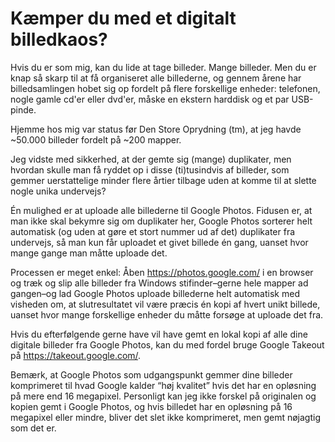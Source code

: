 # Kæmper du med et digitalt billedkaos?

<!--
date: 2019-09-22
excerpt: Denne guide tilbyder en simpel løsning til at rydde op i din rodede billedsamling. Lær hvordan du nemt fjerner dubletter og organiserer tusindvis af billeder ved hjælp af Google Photos og Google Takeout. Slip for at bekymre dig om tabte minder og få styr på dine digitale billeder én gang for alle.
-->

Hvis du er som mig, kan du lide at tage billeder. Mange billeder. Men du er knap så skarp til at få organiseret alle billederne, og gennem årene har billedsamlingen hobet sig op fordelt på flere forskellige enheder: telefonen, nogle gamle cd'er eller dvd'er, måske en ekstern harddisk og et par USB-pinde.

Hjemme hos mig var status før Den Store Oprydning (tm), at jeg havde ~50.000 billeder fordelt på ~200 mapper.

Jeg vidste med sikkerhed, at der gemte sig (mange) duplikater, men hvordan skulle man få ryddet op i disse (ti)tusindvis af billeder, som gemmer uerstattelige minder flere årtier tilbage uden at komme til at slette nogle unika undervejs?

Én mulighed er at uploade alle billederne til Google Photos. Fidusen er, at man ikke skal bekymre sig om duplikater her, Google Photos sorterer helt automatisk (og uden at gøre et stort nummer ud af det) duplikater fra undervejs, så man kun får uploadet et givet billede én gang, uanset hvor mange gange man måtte uploade det.

Processen er meget enkel: Åben https://photos.google.com/ i en browser og træk og slip alle billeder fra Windows stifinder–gerne hele mapper ad gangen–og lad Google Photos uploade billederne helt automatisk med visheden om, at slutresultatet vil være præcis én kopi af hvert unikt billede, uanset hvor mange forskellige enheder du måtte forsøge at uploade det fra.

Hvis du efterfølgende gerne have vil have gemt en lokal kopi af alle dine digitale billeder fra Google Photos, kan du med fordel bruge Google Takeout på https://takeout.google.com/.

Bemærk, at Google Photos som udgangspunkt gemmer dine billeder komprimeret til hvad Google kalder “høj kvalitet” hvis det har en opløsning på mere end 16 megapixel. Personligt kan jeg ikke forskel på originalen og kopien gemt i Google Photos, og hvis billedet har en opløsning på 16 megapixel eller mindre, bliver det slet ikke komprimeret, men gemt nøjagtig som det er.

